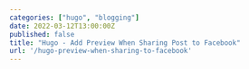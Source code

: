 ```yaml
---
categories: ["hugo", "blogging"]
date: 2022-03-12T13:00:00Z
published: false
title: "Hugo - Add Preview When Sharing Post to Facebook"
url: '/hugo-preview-when-sharing-to-facebook'
---
```

